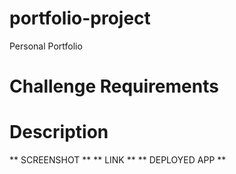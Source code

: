 # portfolio-project
Personal Portfolio

# Challenge Requirements

# Description

** SCREENSHOT **
** LINK **
** DEPLOYED APP **

<!-- CRITERIA
    **Note**: If you don't have enough web applications to showcase at this point, use placeholder images and names. You can change them to real applications as you create them later in the course.

Let’s look at what a user story written from the perspective of a hiring manager might look like. As you might remember, we follow the AS AN / I WANT / SO THAT format.

## User Story

```
AS AN employer
I WANT to view a potential employee's deployed portfolio of work samples
SO THAT I can review samples of their work and assess whether they're a good candidate for an open position
```

## Acceptance Criteria

```
GIVEN I need to sample a potential employee's previous work
-*WHEN I load their portfolio
THEN I am presented with the developer's name, a recent photo or avatar, and links to sections about them, their work, and how to contact them
**WHEN I click one of the links in the navigation
THEN the UI scrolls to the corresponding section
**WHEN I click on the link to the section about their work
THEN the UI scrolls to a section with titled images of the developer's applications
--WHEN I am presented with the developer's first application
THEN that application's image should be larger in size than the others
**WHEN I click on the images of the applications
THEN I am taken to that deployed application
--WHEN I resize the page or view the site on various screens and devices
THEN I am presented with a responsive layout that adapts to my viewport
```

The following animation shows the web application's appearance and functionality:

![portfolio demo](./Assets/02-advanced-css-homework-demo.gif)

## Review

You are required to submit BOTH of the following for review:

* The URL of the deployed application.

* The URL of the GitHub repository that contains your code. Give the repository a unique name and include a README file that describes the project.
 -->